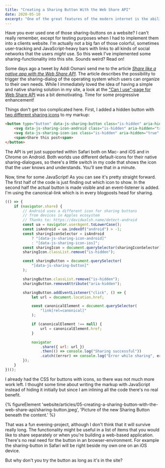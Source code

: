```yaml
---
title: "Creating a Sharing Button With the Web Share API"
date: 2020-05-10
excerpt: "One of the great features of the modern internet is the ability to easily  share content. I'm sharing a lot of links to content of all kind every day. Most of the time I simply copy URLs from the browser and paste them somewhere. But wouldn't it be neat to have a simpler solution?"
---
```


Have you ever used one of those sharing-buttons on a website? I can't really remember, except for testing purposes when I had to implement them into a clients website. I'm actually not a big fan of those colorful, sometimes user-tracking and JavaScript-heavy bars with links to all kinds of social networks that the users <em>might</em> use. So this week I've implemented some sharing-functionality into this site. Sounds weird? Read on!

Some days ago a tweet by Addi Osmani send me to the article <a href="https://web.dev/web-share/"><em>Share like a native app with the Web Share API</em></a>. The article describes the possibility to trigger the sharing-dialog of the operating system which users can organize to their own needs. While I immediately loved the idea of having a simple and native sharing solution in my site, a look at the <a href="https://caniuse.com/#feat=web-share">"Can I use"-page for Web Share API</a> was a bit demotivating. Time for some progressive enhancement!

Things don't get too complicated here. First, I added a hidden button with <a href="https://feathericons.com/?query=share">two different sharing icons</a> to my markup:

```html
<button type="button" data-js-sharing-button class="is-hidden" aria-hidden="true">
    <svg data-js-sharing-icon-android class="is-hidden" aria-hidden="true" focusable="false" ...></svg>
    <svg data-js-sharing-icon-ios class="is-hidden" aria-hidden="true" focusable="false"...></svg>
    <span>Share this post<span>
</button>
```

The API is yet just supported within Safari both on Mac- and iOS and in Chrome on Android. Both worlds use different default-icons for their native sharing-dialogues, so there's a little switch in my code that shows the icon that the user knows and understands. You'll see that in a minute.

Now, time for some JavaScript! As you can see it's pretty straight forward. The first half of the code is just finding out which icon to show. In the second half the actual button is made visible and an event-listener is added. I'm using the canonical-link which is in every blogposts head for sharing.

```js
(() => {
    if (navigator.share) {
        // Android uses a different icon for sharing buttons
        // from devices in Apples ecosystem
        // Thanks to: https://davidwalsh.name/detect-android
        const ua = navigator.userAgent.toLowerCase();
        const isAndroid = ua.indexOf("android") > -1;
        const sharingIconSelector = isAndroid
            ? "[data-js-sharing-icon-android]"
            : "[data-js-sharing-icon-ios]";
        const sharingIcon = document.querySelector(sharingIconSelector);
        sharingIcon.classList.remove("is-hidden");

        const sharingButton = document.querySelector(
            "[data-js-sharing-button]"
        );

        sharingButton.classList.remove("is-hidden");
        sharingButton.removeAttribute("aria-hidden");

        sharingButton.addEventListener("click", () => {
            let url = document.location.href;

            const canonicalElement = document.querySelector(
                "link[rel=canonical]"
            );

            if (canonicalElement !== null) {
                url = canonicalElement.href;
            }

            navigator
                .share({ url: url })
                .then(() => console.log("Sharing successful"))
                .catch((error) => console.log("Error while sharing", error));
        });
    }
})();
```

I already had the CSS for buttons with icons, so there was not much more work left. I thought some time about writing the markup with JavaScript instead of hiding it initially but since I am inlining all the code there's no real benefit.

{% figureElement 'website/articles/05-creating-a-sharing-button-with-the-web-share-api/sharing-button.jpeg', 'Picture of the new Sharing Button beneath the content.' %}

That was a fun evening-project, although I don't think that it will survive really long. The functionality might be useful in a list of items that you would like to share separately or when you're building a web-based application. There's no real need for the button in an browser-environment. For example the sharing-button in Safari will be right beside my own one on an iOS device.

But why don't you try the button as long as it's in the site?
